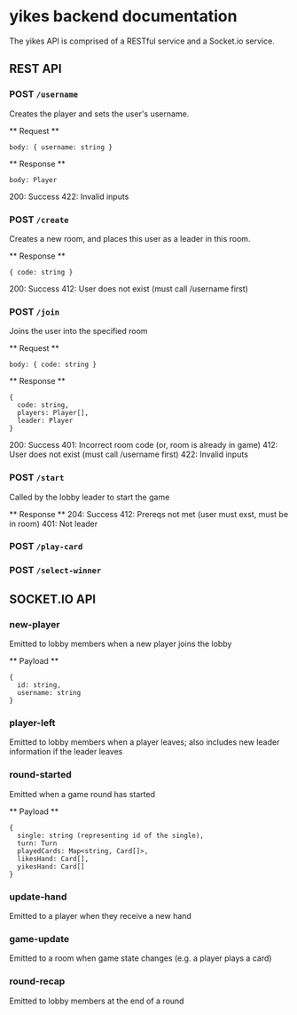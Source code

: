 # yikes backend documentation
The yikes API is comprised of a RESTful service and a Socket.io service. 

## REST API

### POST `/username`
Creates the player and sets the user's username.

** Request **
```
body: { username: string }
```

** Response **
```
body: Player
```

200: Success
422: Invalid inputs

### POST `/create`
Creates a new room, and places this user as a leader in this room.

** Response **
```
{ code: string }
```
200: Success
412: User does not exist (must call /username first)

### POST `/join`
Joins the user into the specified room

** Request **
```
body: { code: string }
```

** Response **
```
{
  code: string,
  players: Player[],
  leader: Player
}
```

200: Success
401: Incorrect room code (or, room is already in game)
412: User does not exist (must call /username first)
422: Invalid inputs

### POST `/start`
Called by the lobby leader to start the game

** Response **
204: Success
412: Prereqs not met (user must exst, must be in room)
401: Not leader

### POST `/play-card`

### POST `/select-winner`


## SOCKET.IO API

### new-player
Emitted to lobby members when a new player joins the lobby

** Payload **
```
{
  id: string,
  username: string
}
```

### player-left
Emitted to lobby members when a player leaves; also includes new leader information if the leader leaves

### round-started
Emitted when a game round has started

** Payload **
```
{
  single: string (representing id of the single),
  turn: Turn
  playedCards: Map<string, Card[]>,
  likesHand: Card[],
  yikesHand: Card[]
}
```

### update-hand
Emitted to a player when they receive a new hand

### game-update
Emitted to a room when game state changes (e.g. a player plays a card)

### round-recap
Emitted to lobby members at the end of a round
